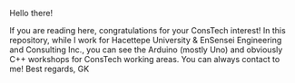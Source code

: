 Hello there!

If you are reading here, congratulations for your ConsTech interest!
In this repository, while I work for Hacettepe University & EnSensei Engineering and Consulting Inc., you can see the Arduino (mostly Uno) and obviously C++ workshops for ConsTech working areas.
You can always contact to me!
Best regards,
GK
